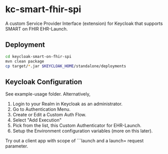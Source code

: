 # kc-smart-fhir-spi
A custom Service Provider Interface (extension) for Keycloak that supports SMART on FHIR  EHR-Launch.

## Deployment

```bash
cd keycloak-smart-on-fhir-spi
mvn clean package
cp target/*.jar $KEYCLOAK_HOME/standalone/deployments
```

## Keycloak Configuration

See example-usage folder. Alternatively,

1. Login to your Realm in Keycloak as an administrator.
2. Go to Authentication Menu.
3. Create or Edit a Custom Auth Flow.
4. Select "Add Execution"
5. Pick from the list, this Custom Authenticator for EHR-Launch.
6. Setup the Environment configuration variables (more on this later).

Try out a client app with scope of ```launch and a launch= request parameter.
